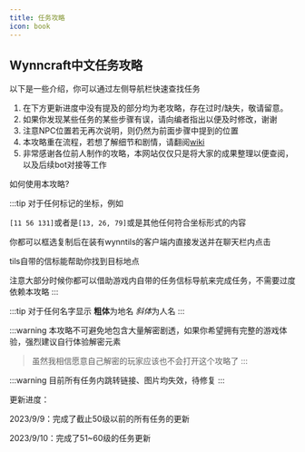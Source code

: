 ```yaml
---
title: 任务攻略
icon: book
---
```

## Wynncraft中文任务攻略


以下是一些介绍，你可以通过左侧导航栏快速查找任务
1. 在下方更新进度中没有提及的部分均为老攻略，存在过时/缺失，敬请留意。
2. 如果你发现某些任务的某些步骤有误，请向编者指出以便及时修改，谢谢
3. 注意NPC位置若无再次说明，则仍然为前面步骤中提到的位置
4. 本攻略重在流程，若想了解细节和剧情，请翻阅[wiki](https://wynncraft.fandom.com/wiki/Quests)
5. 非常感谢各位前人制作的攻略，本网站仅仅只是将大家的成果整理以便查阅，以及后续bot对接等工作
   

   
如何使用本攻略?

:::tip
对于任何标记的坐标，例如

`[11 56 131]`或者是`[13, 26, 79]`或是其他任何符合坐标形式的内容

你都可以框选复制后在装有wynntils的客户端内直接发送并在聊天栏内点击

tils自带的信标能帮助你找到目标地点

注意大部分时候你都可以借助游戏内自带的任务信标导航来完成任务，不需要过度依赖本攻略
:::

:::tip
对于任何名字显示
**粗体**为地名
*斜体*为人名
:::


:::warning
本攻略不可避免地包含大量解密剧透，如果你希望拥有完整的游戏体验，强烈建议自行体验解密元素
>虽然我相信愿意自己解密的玩家应该也不会打开这个攻略了
:::

:::warning
目前所有任务内跳转链接、图片均失效，待修复
:::

更新进度：

2023/9/9：完成了截止50级以前的所有任务的更新

2023/9/10：完成了51~60级的任务更新